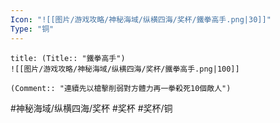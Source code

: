 ```yaml
---
Icon: "![[图片/游戏攻略/神秘海域/纵横四海/奖杯/鐵拳高手.png|30]]"
Type: "铜"
---
```

```ad-common-bronze-trophy
title: (Title:: "鐵拳高手")
![[图片/游戏攻略/神秘海域/纵横四海/奖杯/鐵拳高手.png|100]]

(Comment:: "連續先以槍擊削弱對方體力再一拳殺死10個敵人")
```

#神秘海域/纵横四海/奖杯 #奖杯 #奖杯/铜
